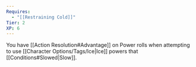 ```yaml
---
Requires:
  - "[[Restraining Cold]]"
Tier: 2
XP: 6
---
```

You have [[Action Resolution#Advantage]] on Power rolls when attempting to use [[Character Options/Tags/Ice|Ice]] powers that [[Conditions#Slowed|Slow]].